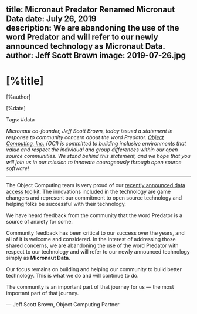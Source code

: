 title: Micronaut Predator Renamed Micronaut Data
date: July 26, 2019  
description: We are abandoning the use of the word Predator and will refer to our newly announced technology as Micronaut Data.
author: Jeff Scott Brown
image: 2019-07-26.jpg
---

# [%title]

[%author]

[%date] 

Tags: #data

*Micronaut co-founder, Jeff Scott Brown, today issued a statement in response to community concern about the word Predator. [Object Computing, Inc.](https://objectcomputing.com/) (OCI) is committed to building inclusive environments that value and respect the individual and group differences within our open source communities. We stand behind this statement, and we hope that you will join us in our mission to innovate courageously through open source software!*

* * *

The Object Computing team is very proud of our [recently announced data access toolkit](/blog/2019-07-18-unleashing-predator-precomputed-data-repositories.html). The innovations included in the technology are game changers and represent our commitment to open source technology and helping folks be successful with their technology.

We have heard feedback from the community that the word Predator is a source of anxiety for some.

Community feedback has been critical to our success over the years, and all of it is welcome and considered. In the interest of addressing those shared concerns, we are abandoning the use of the word Predator with respect to our technology and will refer to our newly announced technology simply as **Micronaut Data**.

Our focus remains on building and helping our community to build better technology. This is what we do and will continue to do.

The community is an important part of that journey for us — the most important part of that journey.

— Jeff Scott Brown, Object Computing Partner
